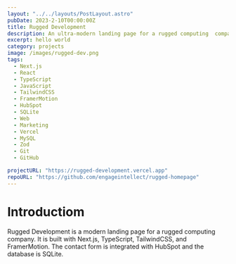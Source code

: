 ```yaml
---
layout: "../../layouts/PostLayout.astro"
pubDate: 2023-2-10T00:00:00Z
title: Rugged Development
description: An ultra-modern landing page for a rugged computing  company.
excerpt: hello world
category: projects
image: /images/rugged-dev.png
tags:
  - Next.js
  - React
  - TypeScript
  - JavaScript
  - TailwindCSS
  - FramerMotion
  - HubSpot
  - SQLite
  - Web
  - Marketing
  - Vercel
  - MySQL
  - Zod
  - Git
  - GitHub

projectURL: "https://rugged-development.vercel.app"
repoURL: "https://github.com/engageintellect/rugged-homepage"
---
```


# Introductiom

Rugged Development is a modern landing page for a rugged computing company. It is built with Next.js, TypeScript, TailwindCSS, and FramerMotion. The contact form is integrated with HubSpot and the database is SQLite.
